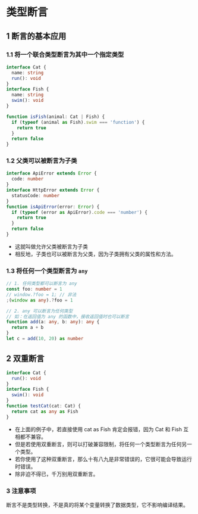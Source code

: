 # 类型断言

## 1 断言的基本应用

### 1.1 将一个联合类型断言为其中一个指定类型

```ts
interface Cat {
  name: string
  run(): void
}
interface Fish {
  name: string
  swim(): void
}

function isFish(animal: Cat | Fish) {
  if (typeof (animal as Fish).swim === 'function') {
    return true
  }
  return false
}
```

### 1.2 父类可以被断言为子类

```ts
interface ApiError extends Error {
  code: number
}
interface HttpError extends Error {
  statusCode: number
}
function isApiError(error: Error) {
  if (typeof (error as ApiError).code === 'number') {
    return true
  }
  return false
}
```

- 这就叫做允许父类被断言为子类
- 相反地，子类也可以被断言为父类，因为子类拥有父类的属性和方法。

### 1.3 将任何一个类型断言为 `any`

```ts
// 1. 任何类型都可以断言为 any
const foo: number = 1
// window.?foo = 1; // 非法
;(window as any).?foo = 1

// 2. any 可以断言为任何类型
// 如：在返回值为 any 的函数中，接收返回值时也可以断言
function add(a: any, b: any): any {
  return a + b
}
let c = add(10, 20) as number
```

## 2 双重断言

```ts
interface Cat {
  run(): void
}
interface Fish {
  swim(): void
}
function testCat(cat: Cat) {
  return cat as any as Fish
}
```

- 在上面的例子中，若直接使用 cat as Fish 肯定会报错，因为 Cat 和 Fish 互相都不兼容。
- 但是若使用双重断言，则可以打破兼容限制，将任何一个类型断言为任何另一个类型。
- 若你使用了这种双重断言，那么十有八九是非常错误的，它很可能会导致运行时错误。
- 除非迫不得已，千万别用双重断言。

### 3 注意事项

断言不是类型转换，不是真的将某个变量转换了数据类型，它不影响编译结果。
